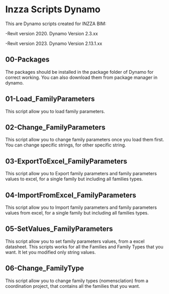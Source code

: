 # Inzza Scripts Dynamo

This are Dynamo scripts created for INZZA BIM:

  -Revit version 2020. Dynamo Version 2.3.xx
  
  -Revit version 2023. Dynamo Version 2.13.1.xx

## 00-Packages

The packages should be installed in the package folder of Dynamo for correct working. You can also download them from package manager in dynamo.

## 01-Load_FamilyParameters

This script allow you to load family parameters.

## 02-Change_FamilyParameters

This script allow you to change family parameters once you load them first. You can change specific strings, for other specific string.

## 03-ExportToExcel_FamilyParameters

This script allow you to Export family parameters and family parameters values to excel, for a single family but including all families types.

## 04-ImportFromExcel_FamilyParameters

This script allow you to Import family parameters and family parameters values from excel, for a single family but including all families types.

## 05-SetValues_FamilyParameters

This script allow you to set family parameters values, from a excel datasheet. This scripts works for all the Families and Family Types that you want. 
It let you modified only string values.

## 06-Change_FamilyType

This script allow you to change family types (nomensclation) from a coordination project, that contains all the families that you want.
